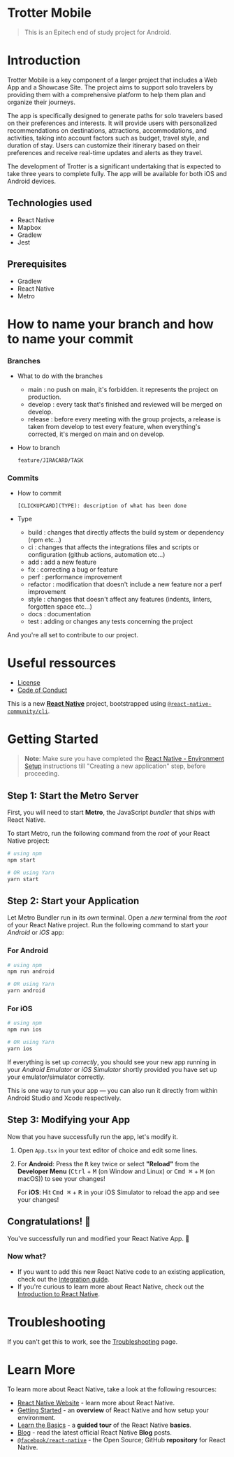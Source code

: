 # Trotter Mobile
> This is an Epitech end of study project for  Android.

# Introduction
Trotter Mobile is a key component of a larger project that includes a Web App and a Showcase Site. The project aims to support solo travelers by providing them with a comprehensive platform to help them plan and organize their journeys.

The app is specifically designed to generate paths for solo travelers based on their preferences and interests. It will provide users with personalized recommendations on destinations, attractions, accommodations, and activities, taking into account factors such as budget, travel style, and duration of stay. Users can customize their itinerary based on their preferences and receive real-time updates and alerts as they travel.

The development of Trotter is a significant undertaking that is expected to take three years to complete fully. The app will be available for both iOS and Android devices.

## Technologies used
- React Native
- Mapbox
- Gradlew
- Jest

## Prerequisites
- Gradlew
- React Native
- Metro

# How to name your branch and how to name your commit
### Branches
- What to do with the branches
   - main : no push on main, it's forbidden. it represents the project on production.
   - develop : every task that's finished and reviewed will be merged on develop.
   - release : before every meeting with the group projects, a release is taken from develop to test every feature, when everything's corrected, it's merged on main and on develop.

- How to branch
  ```
  feature/JIRACARD/TASK  
  ```

### Commits
- How to commit
  ```
  [CLICKUPCARD](TYPE): description of what has been done 
  ```

- Type
   - build : changes that directly affects the build system or dependency (npm etc...)
   - ci : changes that affects the integrations files and scripts or configuration (github actions, automation etc...)
   - add : add a new feature
   - fix : correcting a bug or feature
   - perf : performance improvement
   - refactor : modification that doesn't include a new feature nor a perf improvement
   - style : changes that doesn't affect any features (indents, linters, forgotten space etc...)
   - docs : documentation
   - test : adding or changes any tests concerning the project

And you're all set to contribute to our project.

# Useful ressources
- [License](https://github.com/TrotterApp/mobile/blob/main/LICENSE.md)
- [Code of Conduct](https://github.com/TrotterApp/mobile/blob/main/CODE_OF_CONDUCT.md)

This is a new [**React Native**](https://reactnative.dev) project, bootstrapped using [`@react-native-community/cli`](https://github.com/react-native-community/cli).

# Getting Started

>**Note**: Make sure you have completed the [React Native - Environment Setup](https://reactnative.dev/docs/environment-setup) instructions till "Creating a new application" step, before proceeding.

## Step 1: Start the Metro Server

First, you will need to start **Metro**, the JavaScript _bundler_ that ships _with_ React Native.

To start Metro, run the following command from the _root_ of your React Native project:

```bash
# using npm
npm start

# OR using Yarn
yarn start
```

## Step 2: Start your Application

Let Metro Bundler run in its _own_ terminal. Open a _new_ terminal from the _root_ of your React Native project. Run the following command to start your _Android_ or _iOS_ app:

### For Android

```bash
# using npm
npm run android

# OR using Yarn
yarn android
```

### For iOS

```bash
# using npm
npm run ios

# OR using Yarn
yarn ios
```

If everything is set up _correctly_, you should see your new app running in your _Android Emulator_ or _iOS Simulator_ shortly provided you have set up your emulator/simulator correctly.

This is one way to run your app — you can also run it directly from within Android Studio and Xcode respectively.

## Step 3: Modifying your App

Now that you have successfully run the app, let's modify it.

1. Open `App.tsx` in your text editor of choice and edit some lines.
2. For **Android**: Press the <kbd>R</kbd> key twice or select **"Reload"** from the **Developer Menu** (<kbd>Ctrl</kbd> + <kbd>M</kbd> (on Window and Linux) or <kbd>Cmd ⌘</kbd> + <kbd>M</kbd> (on macOS)) to see your changes!

   For **iOS**: Hit <kbd>Cmd ⌘</kbd> + <kbd>R</kbd> in your iOS Simulator to reload the app and see your changes!

## Congratulations! :tada:

You've successfully run and modified your React Native App. :partying_face:

### Now what?

- If you want to add this new React Native code to an existing application, check out the [Integration guide](https://reactnative.dev/docs/integration-with-existing-apps).
- If you're curious to learn more about React Native, check out the [Introduction to React Native](https://reactnative.dev/docs/getting-started).

# Troubleshooting

If you can't get this to work, see the [Troubleshooting](https://reactnative.dev/docs/troubleshooting) page.

# Learn More

To learn more about React Native, take a look at the following resources:

- [React Native Website](https://reactnative.dev) - learn more about React Native.
- [Getting Started](https://reactnative.dev/docs/environment-setup) - an **overview** of React Native and how setup your environment.
- [Learn the Basics](https://reactnative.dev/docs/getting-started) - a **guided tour** of the React Native **basics**.
- [Blog](https://reactnative.dev/blog) - read the latest official React Native **Blog** posts.
- [`@facebook/react-native`](https://github.com/facebook/react-native) - the Open Source; GitHub **repository** for React Native.
